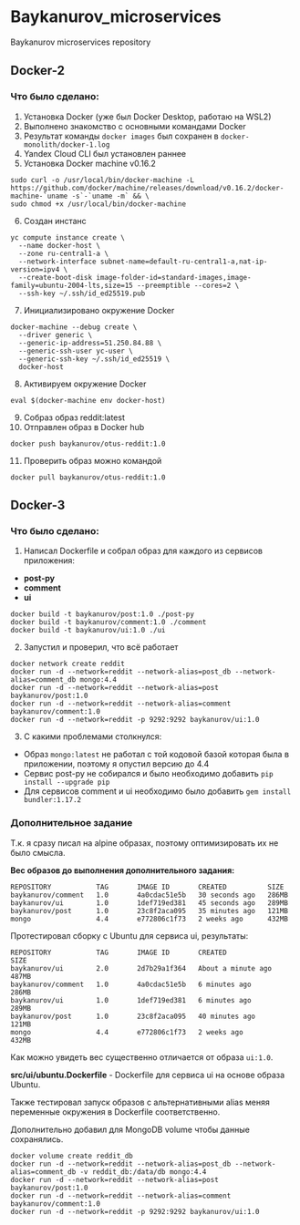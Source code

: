 # Baykanurov_microservices
Baykanurov microservices repository

## Docker-2
### Что было сделано:
1. Установка Docker (уже был Docker Desktop, работаю на WSL2)
2. Выполнено знакомство с основными командами Docker
3. Результат команды `docker images` был сохранен в `docker-monolith/docker-1.log`
4. Yandex Cloud CLI был установлен раннее
5. Установка Docker machine v0.16.2
```shell
sudo curl -o /usr/local/bin/docker-machine -L https://github.com/docker/machine/releases/download/v0.16.2/docker-machine-`uname -s`-`uname -m` && \
sudo chmod +x /usr/local/bin/docker-machine
```
6. Создан инстанс
```shell
yc compute instance create \
  --name docker-host \
  --zone ru-central1-a \
  --network-interface subnet-name=default-ru-central1-a,nat-ip-version=ipv4 \
  --create-boot-disk image-folder-id=standard-images,image-family=ubuntu-2004-lts,size=15 --preemptible --cores=2 \
  --ssh-key ~/.ssh/id_ed25519.pub
```
7. Инициализировано окружение Docker
```shell
docker-machine --debug create \
  --driver generic \
  --generic-ip-address=51.250.84.88 \
  --generic-ssh-user yc-user \
  --generic-ssh-key ~/.ssh/id_ed25519 \
  docker-host
```
8. Активируем окружение Docker
```shell
eval $(docker-machine env docker-host)
```
9. Собраз образ reddit:latest
10. Отправлен образ в Docker hub
```shell
docker push baykanurov/otus-reddit:1.0
```
11. Проверить образ можно командой
```shell
docker pull baykanurov/otus-reddit:1.0
```

## Docker-3
### Что было сделано:
1. Написал Dockerfile и собрал образ для каждого из сервисов приложения:
- **post-py**
- **comment**
- **ui**
```shell
docker build -t baykanurov/post:1.0 ./post-py
docker build -t baykanurov/comment:1.0 ./comment
docker build -t baykanurov/ui:1.0 ./ui
```
2. Запустил и проверил, что всё работает
```shell
docker network create reddit
docker run -d --network=reddit --network-alias=post_db --network-alias=comment_db mongo:4.4
docker run -d --network=reddit --network-alias=post baykanurov/post:1.0
docker run -d --network=reddit --network-alias=comment baykanurov/comment:1.0
docker run -d --network=reddit -p 9292:9292 baykanurov/ui:1.0
```
3. С какими проблемами столкнулся:
- Образ `mongo:latest` не работал с той кодовой базой которая была в приложении, поэтому я опустил версию до 4.4
- Сервис post-py не собирался и было необходимо добавить `pip install --upgrade pip`
- Для сервисов comment и ui необходимо было добавить `gem install bundler:1.17.2`
### Дополнительное задание
Т.к. я сразу писал на alpine образах, поэтому оптимизировать их не было смысла.

**Вес образов до выполнения дополнительного задания:**
```shell
REPOSITORY           TAG       IMAGE ID       CREATED          SIZE
baykanurov/comment   1.0       4a0cdac51e5b   30 seconds ago   286MB
baykanurov/ui        1.0       1def719ed381   45 seconds ago   289MB
baykanurov/post      1.0       23c8f2aca095   35 minutes ago   121MB
mongo                4.4       e772806c1f73   2 weeks ago      432MB
```
Протестировал сборку с Ubuntu для сервиса ui, результаты:
```shell
REPOSITORY           TAG       IMAGE ID       CREATED              SIZE
baykanurov/ui        2.0       2d7b29a1f364   About a minute ago   487MB
baykanurov/comment   1.0       4a0cdac51e5b   6 minutes ago        286MB
baykanurov/ui        1.0       1def719ed381   6 minutes ago        289MB
baykanurov/post      1.0       23c8f2aca095   40 minutes ago       121MB
mongo                4.4       e772806c1f73   2 weeks ago          432MB
```
Как можно увидеть вес существенно отличается от образа `ui:1.0`.

**src/ui/ubuntu.Dockerfile** - Dockerfile для сервиса ui на основе образа Ubuntu.

Также тестировал запуск образов с альтернативными alias меняя переменные окружения в Dockerfile соответственно.

Дополнительно добавил для MongoDB volume чтобы данные сохранялись.
```shell
docker volume create reddit_db
docker run -d --network=reddit --network-alias=post_db --network-alias=comment_db -v reddit_db:/data/db mongo:4.4
docker run -d --network=reddit --network-alias=post baykanurov/post:1.0
docker run -d --network=reddit --network-alias=comment baykanurov/comment:1.0
docker run -d --network=reddit -p 9292:9292 baykanurov/ui:1.0
```
